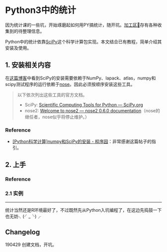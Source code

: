# Python3中的统计

因为统计课的一些坑，开始琢磨起如何用PY搞统计，随开坑。[加工区🚧](https://github.com/MaiYunfei2000/learn-py3-hard-way/issues/1)存有各种收集到的待整理信息。

Python中的统计依靠[SciPy](https://www.scipy.org/about.html)这个科学计算包实现。本文结合已有教程，简单介绍其安装及使用。

## 1. 安装相关内容

在[这篇博客](http://www.voidcn.com/article/p-cdcumtmk-bop.html)中看到SciPy的安装需要依赖于NumPy、lapack、atlas，numpy和scipy测试程序的运行依赖于[nose](https://nose.readthedocs.io/)。因此必须按顺序安装这些工具。

> 以下依次列出这些工具的官方文档。
> 
> - SciPy: [Scientific Computing Tools for Python — SciPy.org](https://www.scipy.org/about.html)
> - nose2: [Welcome to nose2 — nose2 0.6.0 documentation](https://docs.nose2.io/en/latest/)（nose的继任者，nose似乎将停止维护。）

### Reference

- [[Python科学计算]numpy和SciPy的安装 - 程序园](http://www.voidcn.com/article/p-cdcumtmk-bop.html)：非常感谢这篇帖子的指引。

## 2. 上手

### Reference

### 2.1 实例


---

统计当然还是R环境最好了，不过既然先从Python入坑编程了，在这边先捣鼓一下也无妨╮(╯_╰)╭

## Changelog

190429 创建文档，开坑。